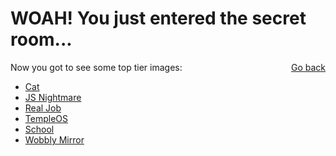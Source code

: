 # WOAH! You just entered the secret room...

<a href="./" style="float:right;">Go back</a>

Now you got to see some top tier images:

- [Cat](./images/cat.jpg)
- [JS Nightmare](./images/js-nightmare.jpg)
- [Real Job](./images/real-job.jpg)
- [TempleOS](./images/templeos.jpg)
- [School](./images/school.jpg)
- [Wobbly Mirror](./images/wobbly_mirror.gif)
